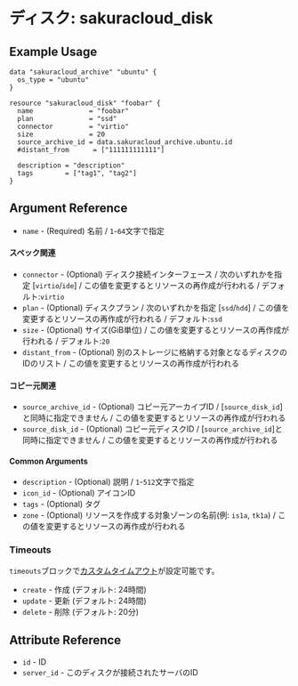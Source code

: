 # ディスク: sakuracloud_disk

## Example Usage

```hcl
data "sakuracloud_archive" "ubuntu" {
  os_type = "ubuntu"
}

resource "sakuracloud_disk" "foobar" {
  name              = "foobar"
  plan              = "ssd"
  connector         = "virtio"
  size              = 20
  source_archive_id = data.sakuracloud_archive.ubuntu.id
  #distant_from      = ["111111111111"]

  description = "description"
  tags        = ["tag1", "tag2"]
}
```

## Argument Reference

* `name` - (Required) 名前 / `1`-`64`文字で指定

#### スペック関連

* `connector` - (Optional) ディスク接続インターフェース / 次のいずれかを指定 [`virtio`/`ide`] / この値を変更するとリソースの再作成が行われる / デフォルト:`virtio`
* `plan` - (Optional) ディスクプラン / 次のいずれかを指定 [`ssd`/`hdd`] / この値を変更するとリソースの再作成が行われる / デフォルト:`ssd`
* `size` - (Optional) サイズ(GiB単位) / この値を変更するとリソースの再作成が行われる / デフォルト:`20`
* `distant_from` - (Optional) 別のストレージに格納する対象となるディスクのIDのリスト / この値を変更するとリソースの再作成が行われる

#### コピー元関連

* `source_archive_id` - (Optional) コピー元アーカイブID / [`source_disk_id`]と同時に指定できません / この値を変更するとリソースの再作成が行われる
* `source_disk_id` - (Optional) コピー元ディスクID / [`source_archive_id`]と同時に指定できません / この値を変更するとリソースの再作成が行われる

#### Common Arguments

* `description` - (Optional) 説明 / `1`-`512`文字で指定
* `icon_id` - (Optional) アイコンID
* `tags` - (Optional) タグ
* `zone` - (Optional) リソースを作成する対象ゾーンの名前(例: `is1a`, `tk1a`) / この値を変更するとリソースの再作成が行われる

### Timeouts

`timeouts`ブロックで[カスタムタイムアウト](https://www.terraform.io/docs/configuration/resources.html#operation-timeouts)が設定可能です。  

* `create` - 作成 (デフォルト: 24時間)
* `update` - 更新 (デフォルト: 24時間)
* `delete` - 削除 (デフォルト: 20分)

## Attribute Reference

* `id` - ID
* `server_id` - このディスクが接続されたサーバのID

